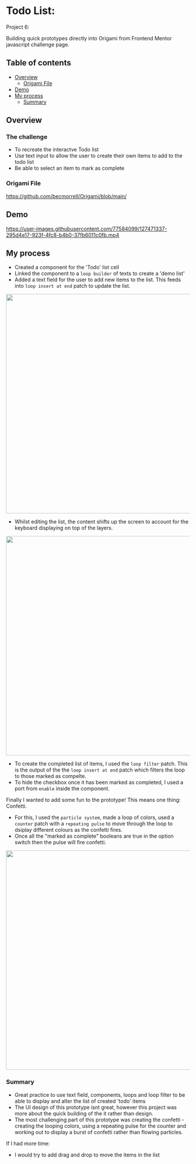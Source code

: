 # Todo List: 

Project 6: 

Building quick prototypes directly into Origami from Frontend Mentor javascript challenge page.
 

## Table of contents

- [Overview](#overview)
  - [Origami File](#Origami-File)
- [Demo](#Demo)
- [My process](#my-process)
  - [Summary](#summary)


## Overview

### The challenge

- To recreate the interactve Todo list 
- Use text input to allow the user to create their own items to add to the todo list
- Be able to select an item to mark as complete


### Origami File 

https://github.com/becmorrell/Origami/blob/main/

## Demo 


https://user-images.githubusercontent.com/77584099/127471337-295d4e17-923f-4fc8-b4b0-37fb6011c0fb.mp4



## My process

- Created a component for the 'Todo' list cell
- Linked the component to a `loop builder` of texts to create a 'demo list'
- Added a text field for the user to add new items to the list. This feeds into `loop insert at end` patch to update the list.

<img src="https://user-images.githubusercontent.com/77584099/135120464-723aaed3-4d84-4576-9214-383acb76a33e.png" width="600px"> 


- Whilst editing the list, the content shifts up the screen to account for the keyboard displaying on top of the layers.
<img src="https://user-images.githubusercontent.com/77584099/135120447-f67c763c-6a7d-4310-af1f-e5878dfec83b.png" width="600px"> 


- To create the completed list of items, I used the `loop filter` patch. This is the output of the the `loop insert at end` patch which filters the loop to those marked as compelte.
- To hide the checkbox once it has been marked as completed, I used a port from `enable` inside the component. 


Finally I wanted to add some fun to the prototype! This means one thing: Confetti.
- For this, I used the `particle system`, made a loop of colors, used a `counter` patch with a `repeating pulse` to move through the loop to dsiplay different colours as the confetti fires.
- Once all the "marked as complete" booleans are true in the option switch then the pulse will fire confetti.

<img src="https://user-images.githubusercontent.com/77584099/135120420-ec954e82-f7f5-4f17-bfa4-457de459f06d.png" width="600px"> 


### Summary

- Great practice to use text field, components, loops and loop filter to be able to display and alter the list of created 'todo' items
- The UI design of this prototype isnt great, however this project was more about the quick building of the it rather than design.
- The most challenging part of this prototype was creating the confetti - creating the looping colors, using a repeating pulse for the counter and working out to display a burst of confetti rather than flowing particles. 


If I had more time: 

- I would try to add drag and drop to move the items in the list 
